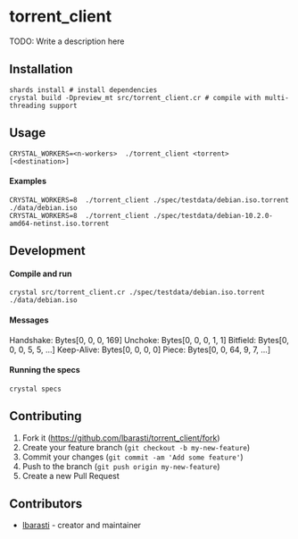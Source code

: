 # torrent_client

TODO: Write a description here

## Installation
```
shards install # install dependencies
crystal build -Dpreview_mt src/torrent_client.cr # compile with multi-threading support
```

## Usage
```
CRYSTAL_WORKERS=<n-workers>  ./torrent_client <torrent> [<destination>]
```

#### Examples
```
CRYSTAL_WORKERS=8  ./torrent_client ./spec/testdata/debian.iso.torrent ./data/debian.iso
CRYSTAL_WORKERS=8  ./torrent_client ./spec/testdata/debian-10.2.0-amd64-netinst.iso.torrent
```

## Development
#### Compile and run
```
crystal src/torrent_client.cr ./spec/testdata/debian.iso.torrent ./data/debian.iso
```

#### Messages
Handshake:  Bytes[0, 0, 0, 169]
Unchoke:    Bytes[0, 0, 0,   1, 1]
Bitfield:   Bytes[0, 0, 0,   5, 5, ...]
Keep-Alive: Bytes[0, 0, 0,   0]
Piece:      Bytes[0, 0, 64,  9, 7, ...]

#### Running the specs
```
crystal specs
```

## Contributing

1. Fork it (<https://github.com/lbarasti/torrent_client/fork>)
2. Create your feature branch (`git checkout -b my-new-feature`)
3. Commit your changes (`git commit -am 'Add some feature'`)
4. Push to the branch (`git push origin my-new-feature`)
5. Create a new Pull Request

## Contributors

- [lbarasti](https://github.com/lbarasti) - creator and maintainer
